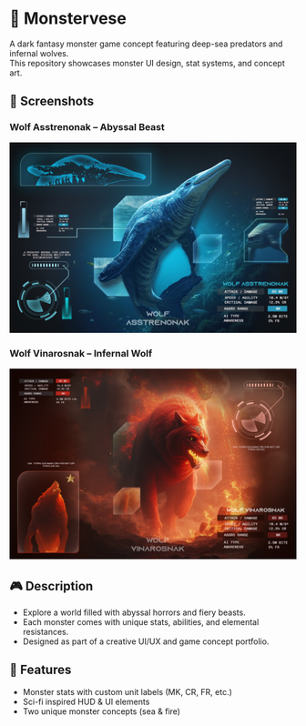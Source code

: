 # 🐺 Monstervese

A dark fantasy monster game concept featuring deep-sea predators and infernal wolves.  
This repository showcases monster UI design, stat systems, and concept art.  

## 📸 Screenshots

### Wolf Asstrenonak – Abyssal Beast
![Wolf Asstrenonak](./3.jpg)

### Wolf Vinarosnak – Infernal Wolf
![Wolf Vinarosnak](./4.jpg)

## 🎮 Description
- Explore a world filled with abyssal horrors and fiery beasts.  
- Each monster comes with unique stats, abilities, and elemental resistances.  
- Designed as part of a creative UI/UX and game concept portfolio.  

## 🚀 Features
- Monster stats with custom unit labels (MK, CR, FR, etc.)  
- Sci-fi inspired HUD & UI elements  
- Two unique monster concepts (sea & fire)  
